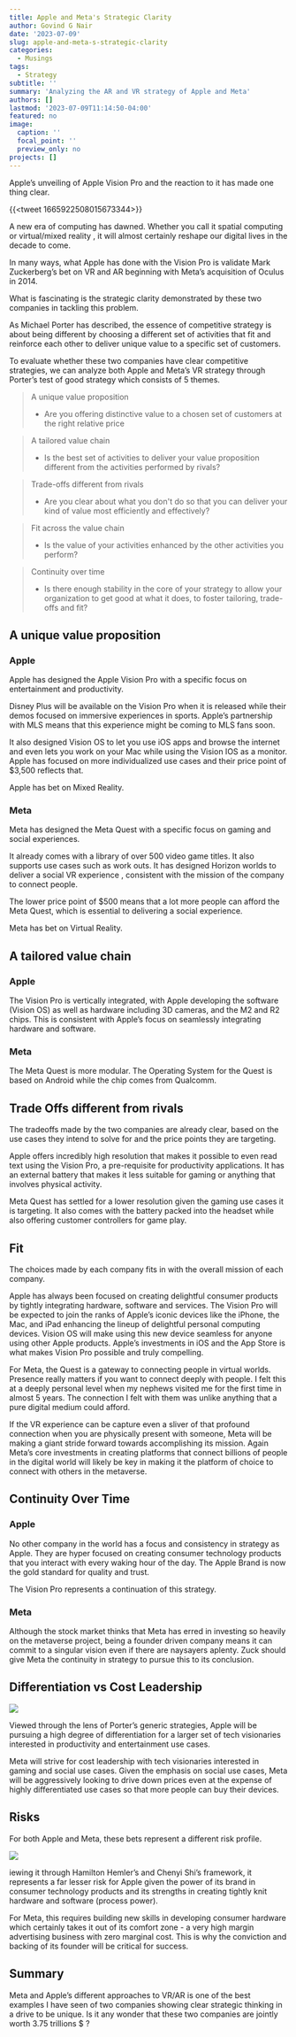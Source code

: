 ```yaml
---
title: Apple and Meta's Strategic Clarity
author: Govind G Nair
date: '2023-07-09'
slug: apple-and-meta-s-strategic-clarity
categories:
  - Musings
tags:
  - Strategy
subtitle: ''
summary: 'Analyzing the AR and VR strategy of Apple and Meta'
authors: []
lastmod: '2023-07-09T11:14:50-04:00'
featured: no
image:
  caption: ''
  focal_point: ''
  preview_only: no
projects: []
---
```


Apple’s unveiling of Apple Vision Pro and the reaction to it has made one thing clear.


{{<tweet 1665922508015673344>}}

A new era of computing  has dawned. Whether you call it spatial computing or virtual/mixed reality , it will almost certainly  reshape our digital lives in the decade to come. 

In many ways, what Apple has done with the Vision Pro is validate Mark Zuckerberg’s  bet on VR and AR beginning with Meta’s acquisition of Oculus in 2014.

What is fascinating is the strategic clarity demonstrated by these two companies in tackling this problem.

As Michael Porter has described, the essence of competitive strategy is about being different by choosing a different set of activities that fit and reinforce each other to deliver unique value to a specific set of customers.

To evaluate whether these two companies have clear competitive strategies, we can analyze both Apple and Meta’s VR strategy through Porter’s test of good strategy which consists of 5 themes.

> A unique value proposition
> 
> - Are you offering distinctive value to a chosen set of customers at the right relative price

> A tailored value chain
> 
> - Is the best set of activities to deliver your value proposition different from the activities performed by rivals?

> Trade-offs different from rivals
> 
> - Are you clear about what you don't do so that you can deliver your kind of value most efficiently and effectively?

> Fit across the value chain
> 
> - Is the value of your activities enhanced by the other activities you perform?

> Continuity over time
> 
> - Is there enough stability in the core of your strategy to allow your organization to get good at what it does, to foster tailoring, trade-offs and fit?


## A unique value proposition

### Apple

Apple has designed the Apple Vision Pro with a specific focus on entertainment and productivity. 

Disney Plus will be available on the Vision Pro when it is released while their demos focused on immersive experiences in sports.  Apple’s partnership with MLS means that this experience might be coming to MLS fans soon.

It also designed Vision OS to let you use iOS apps and browse the internet and even lets you work on your Mac while using the Vision IOS as a monitor. Apple has focused on more individualized use cases and their price point  of $3,500 reflects that. 

Apple has bet on Mixed Reality.

### Meta

Meta has designed the Meta Quest with a specific focus on gaming and social experiences.

It already comes with a library of over 500 video game titles. It also supports use cases such as work outs. It has designed Horizon worlds to deliver a social VR experience , consistent with the mission of the company to connect people.

The lower price point of $500 means that a lot more people can afford the Meta Quest, which is essential to delivering a social experience.

Meta has bet on Virtual Reality.

## A tailored value chain

### Apple

The Vision Pro is vertically integrated, with Apple developing the software (Vision OS) as well as hardware including 3D cameras, and the M2 and R2 chips. This is consistent with Apple’s focus on seamlessly integrating hardware and software.

### Meta

The Meta Quest is more modular. The Operating System for the Quest is based on Android while the chip comes from Qualcomm.

## Trade Offs different from rivals

The tradeoffs made by the two companies are already clear, based on the use cases they intend to solve for and the price points they are targeting.

Apple offers incredibly high resolution that makes it possible to even read text using the Vision Pro, a pre-requisite for productivity applications. It has an external battery that makes it less suitable for gaming or anything that involves physical activity. 

Meta Quest has settled for a lower resolution given the gaming use cases it is targeting. It also comes with the battery packed into the headset while also offering customer controllers for game play.

## Fit

The choices made by each company fits in with the overall mission of each company.

Apple has always been focused on creating delightful consumer products by tightly integrating hardware, software and services. The Vision Pro will be expected to join the ranks of Apple’s iconic devices like the iPhone, the Mac, and iPad enhancing the lineup of delightful personal computing devices. Vision OS will make using this new device seamless for anyone using other Apple products. Apple’s investments in iOS and the App Store is what makes Vision Pro possible and truly compelling.

For Meta, the Quest is a gateway to connecting people in virtual worlds. Presence really matters if you want to connect deeply with people. I felt this at a deeply personal level when my nephews visited me for the first time in almost 5 years. The connection I felt with them was unlike anything that a pure digital medium could afford.

 If the VR experience can be capture even a sliver of that profound connection when you are physically present with someone, Meta will be making a giant stride forward towards accomplishing its mission. Again Meta’s core investments in creating platforms that connect billions of people in the digital world will likely be key in making it the platform of choice to connect with others in the metaverse.
 
## Continuity Over Time

### Apple

No other company in the world has a focus and consistency in strategy as Apple. They are hyper focused on creating consumer technology products that you interact with every waking hour of the day. The Apple Brand is now the gold standard for quality and trust.

The Vision Pro represents a continuation of this strategy.

### Meta

Although the stock market thinks that Meta has erred in investing so heavily on the metaverse project, being a founder driven company means it can commit to a singular vision even if there are naysayers aplenty. Zuck should give Meta the continuity in strategy to pursue this to its conclusion.

## Differentiation vs Cost Leadership

![](images/image1.png)

Viewed through the lens of Porter’s generic strategies, Apple will be pursuing a high degree of differentiation for a larger set of tech visionaries interested in productivity and entertainment use cases.

Meta will strive for cost leadership with tech visionaries interested in gaming and social use cases. Given the emphasis on social use cases, Meta will be aggressively looking to drive down prices even at the expense of highly differentiated use cases so that more people can buy their devices.

## Risks

For both Apple and Meta, these bets represent a different risk profile.

![](images/image2.png)

iewing it through Hamilton Hemler’s and Chenyi Shi’s framework, it represents a far lesser risk for Apple given the power of its brand in consumer technology products and its strengths in creating tightly knit hardware and software (process power).

For Meta, this requires building new skills in developing consumer hardware which certainly takes it out of  its comfort zone - a very high margin advertising business with zero marginal cost. This is why the conviction and backing of its founder will be critical for success.

## Summary

Meta and Apple’s different approaches to VR/AR is one of the best examples I have seen of two companies showing clear strategic thinking in a drive to be unique. Is it any wonder that these two companies are jointly worth 3.75 trillions $ ?





